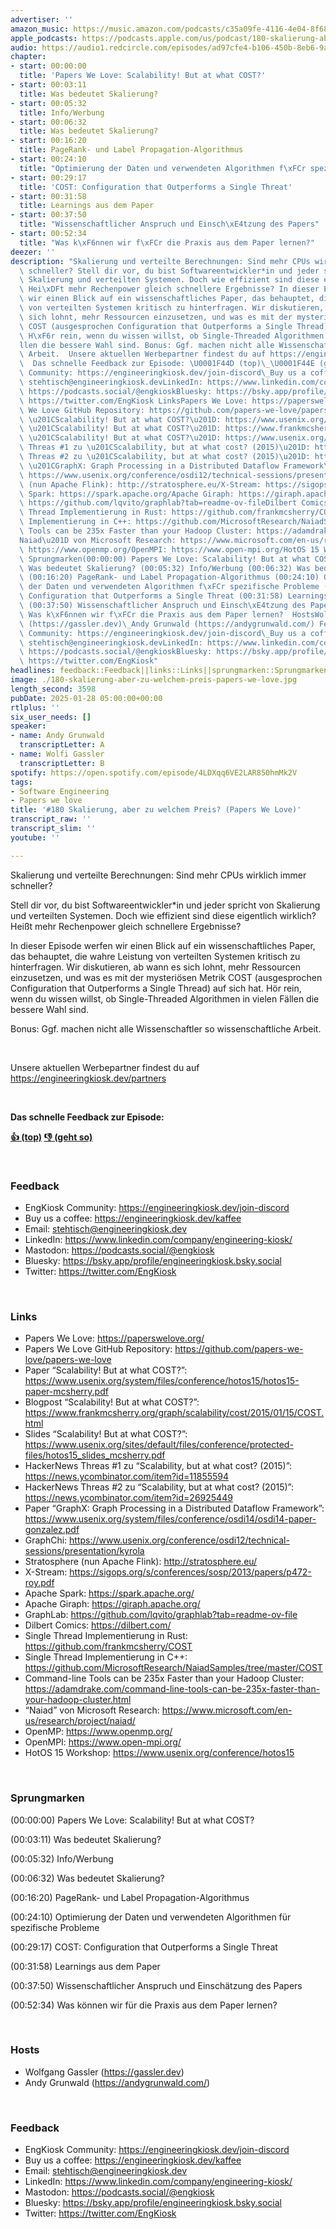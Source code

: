 ```yaml
---
advertiser: ''
amazon_music: https://music.amazon.com/podcasts/c35a09fe-4116-4e04-8f68-77d61b112e46/episodes/e445f5d7-635b-43f6-b3a2-6959459d0920/engineering-kiosk-180-skalierung-aber-zu-welchem-preis-papers-we-love
apple_podcasts: https://podcasts.apple.com/us/podcast/180-skalierung-aber-zu-welchem-preis-papers-we-love/id1603082924?i=1000686058749&uo=4
audio: https://audio1.redcircle.com/episodes/ad97cfe4-b106-450b-8eb6-9a45ae96cc44/stream.mp3
chapter:
- start: 00:00:00
  title: 'Papers We Love: Scalability! But at what COST?'
- start: 00:03:11
  title: Was bedeutet Skalierung?
- start: 00:05:32
  title: Info/Werbung
- start: 00:06:32
  title: Was bedeutet Skalierung?
- start: 00:16:20
  title: PageRank- und Label Propagation-Algorithmus
- start: 00:24:10
  title: "Optimierung der Daten und verwendeten Algorithmen f\xFCr spezifische Probleme"
- start: 00:29:17
  title: 'COST: Configuration that Outperforms a Single Threat'
- start: 00:31:58
  title: Learnings aus dem Paper
- start: 00:37:50
  title: "Wissenschaftlicher Anspruch und Einsch\xE4tzung des Papers"
- start: 00:52:34
  title: "Was k\xF6nnen wir f\xFCr die Praxis aus dem Paper lernen?"
deezer: ''
description: "Skalierung und verteilte Berechnungen: Sind mehr CPUs wirklich immer\
  \ schneller? Stell dir vor, du bist Softwareentwickler*in und jeder spricht von\
  \ Skalierung und verteilten Systemen. Doch wie effizient sind diese eigentlich wirklich?\
  \ Hei\xDFt mehr Rechenpower gleich schnellere Ergebnisse? In dieser Episode werfen\
  \ wir einen Blick auf ein wissenschaftliches Paper, das behauptet, die wahre Leistung\
  \ von verteilten Systemen kritisch zu hinterfragen. Wir diskutieren, ab wann es\
  \ sich lohnt, mehr Ressourcen einzusetzen, und was es mit der mysteri\xF6sen Metrik\
  \ COST (ausgesprochen Configuration that Outperforms a Single Thread) auf sich hat.\
  \ H\xF6r rein, wenn du wissen willst, ob Single-Threaded Algorithmen in vielen F\xE4\
  llen die bessere Wahl sind. Bonus: Ggf. machen nicht alle Wissenschaftler so wissenschaftliche\
  \ Arbeit.  Unsere aktuellen Werbepartner findest du auf https://engineeringkiosk.dev/partners\
  \  Das schnelle Feedback zur Episode: \U0001F44D (top)\_\U0001F44E (geht so)  FeedbackEngKiosk\
  \ Community: https://engineeringkiosk.dev/join-discord\_Buy us a coffee: https://engineeringkiosk.dev/kaffeeEmail:\
  \ stehtisch@engineeringkiosk.devLinkedIn: https://www.linkedin.com/company/engineering-kiosk/Mastodon:\
  \ https://podcasts.social/@engkioskBluesky: https://bsky.app/profile/engineeringkiosk.bsky.socialTwitter:\
  \ https://twitter.com/EngKiosk LinksPapers We Love: https://paperswelove.org/Papers\
  \ We Love GitHub Repository: https://github.com/papers-we-love/papers-we-lovePaper\
  \ \u201CScalability! But at what COST?\u201D: https://www.usenix.org/system/files/conference/hotos15/hotos15-paper-mcsherry.pdfBlogpost\
  \ \u201CScalability! But at what COST?\u201D: https://www.frankmcsherry.org/graph/scalability/cost/2015/01/15/COST.htmlSlides\
  \ \u201CScalability! But at what COST?\u201D: https://www.usenix.org/sites/default/files/conference/protected-files/hotos15_slides_mcsherry.pdfHackerNews\
  \ Threas #1 zu \u201CScalability, but at what cost? (2015)\u201D: https://news.ycombinator.com/item?id=11855594HackerNews\
  \ Threas #2 zu \u201CScalability, but at what cost? (2015)\u201D: https://news.ycombinator.com/item?id=26925449Paper\
  \ \u201CGraphX: Graph Processing in a Distributed Dataflow Framework\u201D: https://www.usenix.org/system/files/conference/osdi14/osdi14-paper-gonzalez.pdfGraphChi:\
  \ https://www.usenix.org/conference/osdi12/technical-sessions/presentation/kyrolaStratosphere\
  \ (nun Apache Flink): http://stratosphere.eu/X-Stream: https://sigops.org/s/conferences/sosp/2013/papers/p472-roy.pdfApache\
  \ Spark: https://spark.apache.org/Apache Giraph: https://giraph.apache.org/GraphLab:\
  \ https://github.com/lqvito/graphlab?tab=readme-ov-fileDilbert Comics: https://dilbert.com/Single\
  \ Thread Implementierung in Rust: https://github.com/frankmcsherry/COSTSingle Thread\
  \ Implementierung in C++: https://github.com/MicrosoftResearch/NaiadSamples/tree/master/COSTCommand-line\
  \ Tools can be 235x Faster than your Hadoop Cluster: https://adamdrake.com/command-line-tools-can-be-235x-faster-than-your-hadoop-cluster.html\u201C\
  Naiad\u201D von Microsoft Research: https://www.microsoft.com/en-us/research/project/naiad/OpenMP:\
  \ https://www.openmp.org/OpenMPI: https://www.open-mpi.org/HotOS 15 Workshop: https://www.usenix.org/conference/hotos15\
  \ Sprungmarken(00:00:00) Papers We Love: Scalability! But at what COST? (00:03:11)\
  \ Was bedeutet Skalierung? (00:05:32) Info/Werbung (00:06:32) Was bedeutet Skalierung?\
  \ (00:16:20) PageRank- und Label Propagation-Algorithmus (00:24:10) Optimierung\
  \ der Daten und verwendeten Algorithmen f\xFCr spezifische Probleme (00:29:17) COST:\
  \ Configuration that Outperforms a Single Threat (00:31:58) Learnings aus dem Paper\
  \ (00:37:50) Wissenschaftlicher Anspruch und Einsch\xE4tzung des Papers (00:52:34)\
  \ Was k\xF6nnen wir f\xFCr die Praxis aus dem Paper lernen?  HostsWolfgang Gassler\
  \ (https://gassler.dev)\_Andy Grunwald (https://andygrunwald.com/) FeedbackEngKiosk\
  \ Community: https://engineeringkiosk.dev/join-discord\_Buy us a coffee: https://engineeringkiosk.dev/kaffeeEmail:\
  \ stehtisch@engineeringkiosk.devLinkedIn: https://www.linkedin.com/company/engineering-kiosk/Mastodon:\
  \ https://podcasts.social/@engkioskBluesky: https://bsky.app/profile/engineeringkiosk.bsky.socialTwitter:\
  \ https://twitter.com/EngKiosk"
headlines: feedback::Feedback||links::Links||sprungmarken::Sprungmarken||hosts::Hosts
image: ./180-skalierung-aber-zu-welchem-preis-papers-we-love.jpg
length_second: 3598
pubDate: 2025-01-28 05:00:00+00:00
rtlplus: ''
six_user_needs: []
speaker:
- name: Andy Grunwald
  transcriptLetter: A
- name: Wolfi Gassler
  transcriptLetter: B
spotify: https://open.spotify.com/episode/4LDXqq6VE2LAR850hmMk2V
tags:
- Software Engineering
- Papers we love
title: '#180 Skalierung, aber zu welchem Preis? (Papers We Love)'
transcript_raw: ''
transcript_slim: ''
youtube: ''

---
```

<p>Skalierung und verteilte Berechnungen: Sind mehr CPUs wirklich immer schneller?</p><p>Stell dir vor, du bist Softwareentwickler*in und jeder spricht von Skalierung und verteilten Systemen. Doch wie effizient sind diese eigentlich wirklich? Heißt mehr Rechenpower gleich schnellere Ergebnisse?</p><p>In dieser Episode werfen wir einen Blick auf ein wissenschaftliches Paper, das behauptet, die wahre Leistung von verteilten Systemen kritisch zu hinterfragen. Wir diskutieren, ab wann es sich lohnt, mehr Ressourcen einzusetzen, und was es mit der mysteriösen Metrik COST (ausgesprochen Configuration that Outperforms a Single Thread) auf sich hat. Hör rein, wenn du wissen willst, ob Single-Threaded Algorithmen in vielen Fällen die bessere Wahl sind.</p><p>Bonus: Ggf. machen nicht alle Wissenschaftler so wissenschaftliche Arbeit.</p><p><br></p><p>Unsere aktuellen Werbepartner findest du auf <a href="https://engineeringkiosk.dev/partners">https://engineeringkiosk.dev/partners</a></p><p><br></p><p><strong>Das schnelle Feedback zur Episode:</strong></p><p><a href="https://api.openpodcast.dev/feedback/180/upvote" rel="nofollow"><strong>👍 (top)</strong></a><strong> </strong><a href="https://api.openpodcast.dev/feedback/180/downvote" rel="nofollow"><strong>👎 (geht so)</strong></a></p><p><br></p><h3 id="feedback">Feedback</h3><ul><li>EngKiosk Community: <a href="https://engineeringkiosk.dev/join-discord">https://engineeringkiosk.dev/join-discord</a> </li><li>Buy us a coffee: <a href="https://engineeringkiosk.dev/kaffee">https://engineeringkiosk.dev/kaffee</a></li><li>Email: <a href="mailto:stehtisch@engineeringkiosk.dev" rel="nofollow">stehtisch@engineeringkiosk.dev</a></li><li>LinkedIn: <a href="https://www.linkedin.com/company/engineering-kiosk/" rel="nofollow">https://www.linkedin.com/company/engineering-kiosk/</a></li><li>Mastodon: <a href="https://podcasts.social/@engkiosk" rel="nofollow">https://podcasts.social/@engkiosk</a></li><li>Bluesky: <a href="https://bsky.app/profile/engineeringkiosk.bsky.social" rel="nofollow">https://bsky.app/profile/engineeringkiosk.bsky.social</a></li><li>Twitter: <a href="https://twitter.com/EngKiosk" rel="nofollow">https://twitter.com/EngKiosk</a></li></ul><p><br></p><h3 id="links">Links</h3><ul><li>Papers We Love: <a href="https://paperswelove.org/" rel="nofollow">https://paperswelove.org/</a></li><li>Papers We Love GitHub Repository: <a href="https://github.com/papers-we-love/papers-we-love" rel="nofollow">https://github.com/papers-we-love/papers-we-love</a></li><li>Paper “Scalability! But at what COST?”: <a href="https://www.usenix.org/system/files/conference/hotos15/hotos15-paper-mcsherry.pdf" rel="nofollow">https://www.usenix.org/system/files/conference/hotos15/hotos15-paper-mcsherry.pdf</a></li><li>Blogpost “Scalability! But at what COST?”: <a href="https://www.frankmcsherry.org/graph/scalability/cost/2015/01/15/COST.html" rel="nofollow">https://www.frankmcsherry.org/graph/scalability/cost/2015/01/15/COST.html</a></li><li>Slides “Scalability! But at what COST?”: <a href="https://www.usenix.org/sites/default/files/conference/protected-files/hotos15_slides_mcsherry.pdf" rel="nofollow">https://www.usenix.org/sites/default/files/conference/protected-files/hotos15_slides_mcsherry.pdf</a></li><li>HackerNews Threas #1 zu “Scalability, but at what cost? (2015)”: <a href="https://news.ycombinator.com/item?id=11855594" rel="nofollow">https://news.ycombinator.com/item?id=11855594</a></li><li>HackerNews Threas #2 zu “Scalability, but at what cost? (2015)”: <a href="https://news.ycombinator.com/item?id=26925449" rel="nofollow">https://news.ycombinator.com/item?id=26925449</a></li><li>Paper “GraphX: Graph Processing in a Distributed Dataflow Framework”: <a href="https://www.usenix.org/system/files/conference/osdi14/osdi14-paper-gonzalez.pdf" rel="nofollow">https://www.usenix.org/system/files/conference/osdi14/osdi14-paper-gonzalez.pdf</a></li><li>GraphChi: <a href="https://www.usenix.org/conference/osdi12/technical-sessions/presentation/kyrola" rel="nofollow">https://www.usenix.org/conference/osdi12/technical-sessions/presentation/kyrola</a></li><li>Stratosphere (nun Apache Flink): <a href="http://stratosphere.eu/" rel="nofollow">http://stratosphere.eu/</a></li><li>X-Stream: <a href="https://sigops.org/s/conferences/sosp/2013/papers/p472-roy.pdf" rel="nofollow">https://sigops.org/s/conferences/sosp/2013/papers/p472-roy.pdf</a></li><li>Apache Spark: <a href="https://spark.apache.org/" rel="nofollow">https://spark.apache.org/</a></li><li>Apache Giraph: <a href="https://giraph.apache.org/" rel="nofollow">https://giraph.apache.org/</a></li><li>GraphLab: <a href="https://github.com/lqvito/graphlab?tab=readme-ov-file" rel="nofollow">https://github.com/lqvito/graphlab?tab=readme-ov-file</a></li><li>Dilbert Comics: <a href="https://dilbert.com/" rel="nofollow">https://dilbert.com/</a></li><li>Single Thread Implementierung in Rust: <a href="https://github.com/frankmcsherry/COST" rel="nofollow">https://github.com/frankmcsherry/COST</a></li><li>Single Thread Implementierung in C++: <a href="https://github.com/MicrosoftResearch/NaiadSamples/tree/master/COST" rel="nofollow">https://github.com/MicrosoftResearch/NaiadSamples/tree/master/COST</a></li><li>Command-line Tools can be 235x Faster than your Hadoop Cluster: <a href="https://adamdrake.com/command-line-tools-can-be-235x-faster-than-your-hadoop-cluster.html" rel="nofollow">https://adamdrake.com/command-line-tools-can-be-235x-faster-than-your-hadoop-cluster.html</a></li><li>“Naiad” von Microsoft Research: <a href="https://www.microsoft.com/en-us/research/project/naiad/" rel="nofollow">https://www.microsoft.com/en-us/research/project/naiad/</a></li><li>OpenMP: <a href="https://www.openmp.org/" rel="nofollow">https://www.openmp.org/</a></li><li>OpenMPI: <a href="https://www.open-mpi.org/" rel="nofollow">https://www.open-mpi.org/</a></li><li>HotOS 15 Workshop: <a href="https://www.usenix.org/conference/hotos15" rel="nofollow">https://www.usenix.org/conference/hotos15</a></li></ul><p><br></p><h3 id="sprungmarken">Sprungmarken</h3><p>(00:00:00) Papers We Love: Scalability! But at what COST?</p><p>(00:03:11) Was bedeutet Skalierung?</p><p>(00:05:32) Info/Werbung</p><p>(00:06:32) Was bedeutet Skalierung?</p><p>(00:16:20) PageRank- und Label Propagation-Algorithmus</p><p>(00:24:10) Optimierung der Daten und verwendeten Algorithmen für spezifische Probleme</p><p>(00:29:17) COST: Configuration that Outperforms a Single Threat</p><p>(00:31:58) Learnings aus dem Paper</p><p>(00:37:50) Wissenschaftlicher Anspruch und Einschätzung des Papers</p><p>(00:52:34) Was können wir für die Praxis aus dem Paper lernen?</p><p><br></p><h3 id="hosts">Hosts</h3><ul><li>Wolfgang Gassler (<a href="https://gassler.dev" rel="nofollow">https://gassler.dev</a>) </li><li>Andy Grunwald (<a href="https://andygrunwald.com/" rel="nofollow">https://andygrunwald.com/</a>)</li></ul><p><br></p><h3 id="feedback">Feedback</h3><ul><li>EngKiosk Community: <a href="https://engineeringkiosk.dev/join-discord">https://engineeringkiosk.dev/join-discord</a> </li><li>Buy us a coffee: <a href="https://engineeringkiosk.dev/kaffee">https://engineeringkiosk.dev/kaffee</a></li><li>Email: <a href="mailto:stehtisch@engineeringkiosk.dev" rel="nofollow">stehtisch@engineeringkiosk.dev</a></li><li>LinkedIn: <a href="https://www.linkedin.com/company/engineering-kiosk/" rel="nofollow">https://www.linkedin.com/company/engineering-kiosk/</a></li><li>Mastodon: <a href="https://podcasts.social/@engkiosk" rel="nofollow">https://podcasts.social/@engkiosk</a></li><li>Bluesky: <a href="https://bsky.app/profile/engineeringkiosk.bsky.social" rel="nofollow">https://bsky.app/profile/engineeringkiosk.bsky.social</a></li><li>Twitter: <a href="https://twitter.com/EngKiosk" rel="nofollow">https://twitter.com/EngKiosk</a></li></ul>